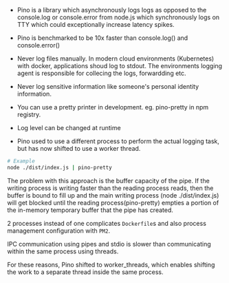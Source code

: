 - Pino is a library which asynchronously logs logs as opposed to the console.log or console.error from node.js which synchronously logs on TTY which could exceptionally increase latency spikes.

- Pino is benchmarked to be 10x faster than console.log() and console.error()

- Never log files manually. In modern cloud environments (Kubernetes) with docker, applications shoud log to stdout. The environments logging agent is responsible for collecing the logs, forwardding etc.

- Never log sensitive information like someone's personal identity information.

- You can use a pretty printer in development. eg. pino-pretty in npm registry.

- Log level can be changed at runtime

- Pino used to use a different process to perform the actual logging task, but has now shifted to use a worker thread.
```bash
# Example
node ./dist/index.js | pino-pretty
```

The problem with this approach is the buffer capacity of the pipe. If the writing process is writing faster than the reading process reads,
then the buffer is bound to fill up and the main writing process (node ./dist/index.js) will get blocked until the reading process(pino-pretty) empties a 
portion of the in-memory temporary buffer that the pipe has created.

2 processes instead of one complicates `Dockerfile`s and also process management configuration with `PM2`.

IPC communication using pipes and stdio is slower than communicating within the same process using threads.

For these reasons, Pino shifted to worker_threads, which enables shifting the work to a separate thread inside the same process.

